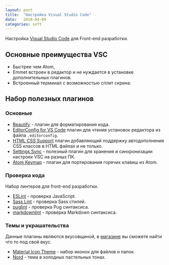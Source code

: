 ```yaml
---
layout: post
title:  "Настройка Visual Studio Code"
date:   2018-04-09
categories: soft
---
```


Настройка [Visual Studio Code][vsc] для Front-end разработки.

## Основные преимущества VSC

- Быстрее чем Atom,
- Emmet встроен в редактор и не нуждается в установке дополнительных плагинов.
- Встроенный терминал с возможностью сплит скрина.

## Набор полезных плагинов

### Основные

- [Beautify][beautify] - плагин для форматирования кода.
- [EditorConfig for VS Code][editorConfig] плагин для чтения установок редактора из файла `.editorconfig`.
- [HTML CSS Support][htmlcsssupport] плагин добавляющий поддержку автодополнения CSS классов в HTML файлах и не только.
- [Settings Sync][settingssync] - полезный плагин для хранения и синхронизации настроек VSC на разных ПК.
- [Atom Keymap][atom-keymap] - плагин для портирования горячих клавиш из Atom.

### Проверка кода

Набор линтеров для front-end разработки.

- [ESLint][eslint] - проверка JavaScript.
- [Sass Lint][sass-lint] - проверка Sass стилей.
- [puglint][puglint] - проверка Pug синтаксиса.
- [markdownlint][markdownlint] - проверка Markdown синтаксиса.

### Темы и украшательства

Данные плагины являются вкусовщиной, в [магазине][vsc.market] вы сможете найти что то под свой вкус.

- [Material Icon Theme][materialicon] - набор иконок для файлов и папок.
- [Nord][nord] - тема в холодных пастельных тонах.

[vsc]:https://code.visualstudio.com/Download
[vsc.market]:https://marketplace.visualstudio.com/

[atom-keymap]:https://marketplace.visualstudio.com/items?itemName=ms-vscode.atom-keybindings
[beautify]:https://marketplace.visualstudio.com/items?itemName=HookyQR.beautify
[editorConfig]:https://marketplace.visualstudio.com/items?itemName=EditorConfig.EditorConfig
[eslint]:https://marketplace.visualstudio.com/items?itemName=dbaeumer.vscode-eslint
[htmlcsssupport]:https://marketplace.visualstudio.com/items?itemName=ecmel.vscode-html-css
[markdownlint]:https://marketplace.visualstudio.com/items?itemName=DavidAnson.vscode-markdownlint
[materialicon]:https://marketplace.visualstudio.com/items?itemName=PKief.material-icon-theme
[nord]:https://marketplace.visualstudio.com/items?itemName=arcticicestudio.nord-visual-studio-code
[puglint]:https://marketplace.visualstudio.com/items?itemName=mrmlnc.vscode-puglint
[sass-lint]:https://marketplace.visualstudio.com/items?itemName=glen-84.sass-lint
[settingssync]:https://marketplace.visualstudio.com/items?itemName=Shan.code-settings-sync

